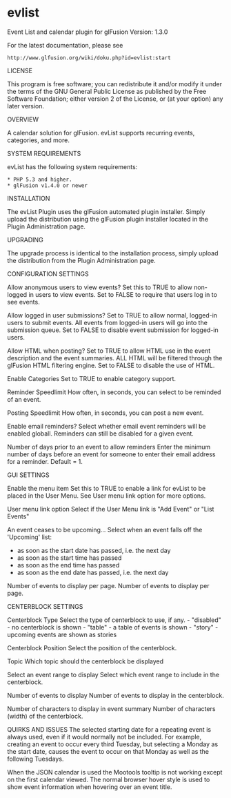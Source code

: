 evlist
======

Event List and calendar plugin for glFusion
Version: 1.3.0

For the latest documentation, please see

	http://www.glfusion.org/wiki/doku.php?id=evlist:start

LICENSE

This program is free software; you can redistribute it and/or modify it under
the terms of the GNU General Public License as published by the Free Software
Foundation; either version 2 of the License, or (at your option) any later
version.

OVERVIEW

A calendar solution for glFusion. evList supports recurring events, 
categories, and more.

SYSTEM REQUIREMENTS

evList has the following system requirements:

    * PHP 5.3 and higher.
    * glFusion v1.4.0 or newer

INSTALLATION

The evList  Plugin uses the glFusion automated plugin installer.
Simply upload the distribution using the glFusion plugin installer located in
the Plugin Administration page.

UPGRADING

The upgrade process is identical to the installation process, simply upload
the distribution from the Plugin Administration page.

CONFIGURATION SETTINGS

Allow anonymous users to view events?
    Set this to TRUE to allow non-logged in users to view events.  Set to
    FALSE to require that users log in to see events.

Allow logged in user submissions?
    Set to TRUE to allow normal, logged-in users to submit events. All events
    from logged-in users will go into the submission queue.
    Set to FALSE to disable event submission for logged-in users.

Allow HTML when posting?
    Set to TRUE to allow HTML use in the event description and the event
    summaries.  ALL HTML will be filtered through the glFusion HTML filtering
    engine.  Set to FALSE to disable the use of HTML.

Enable Categories
    Set to TRUE to enable category support.

Reminder Speedlimit
    How often, in seconds, you can select to be reminded of an event.

Posting Speedlimit
    How often, in seconds, you can post a new event.

Enable email reminders?
    Select whether email event reminders will be enabled globall.
    Reminders can still be disabled for a given event.

Number of days prior to an event to allow reminders
    Enter the minimum number of days before an event for someone to 
    enter their email address for a reminder. Default = 1.

GUI SETTINGS

Enable the menu item
    Set this to TRUE to enable a link for evList to be placed in the User Menu.
    See User menu link option for more options.

User menu link option
    Select if the User Menu link is "Add Event" or "List Events"

An event ceases to be upcoming...
	Select when an event falls off the 'Upcoming' list:
  - as soon as the start date has passed, i.e. the next day
  - as soon as the start time has passed
  - as soon as the end time has passed
  - as soon as the end date has passed, i.e. the next day

Number of events to display per page.
	Number of events to display per page.

CENTERBLOCK SETTINGS

Centerblock Type
    Select the type of centerblock to use, if any.
    - "disabled" - no centerblock is shown
    - "table" - a table of events is shown
    - "story" - upcoming events are shown as stories

Centerblock Position
    Select the position of the centerblock.

Topic
    Which topic should the centerblock be displayed

Select an event range to display
    Select which event range to include in the centerblock.

Number of events to display
    Number of events to display in the centerblock.

Number of characters to display in event summary
    Number of characters (width) of the centerblock.


QUIRKS AND ISSUES
The selected starting date for a repeating event is always used, even if it
would normally not be included.  For example, creating an event to occur
every third Tuesday, but selecting a Monday as the start date, causes the
event to occur on that Monday as well as the following Tuesdays.

When the JSON calendar is used the Mootools tooltip is not working except on the first calendar viewed. The normal browser hover style is used to show event information when hovering over an event title.


